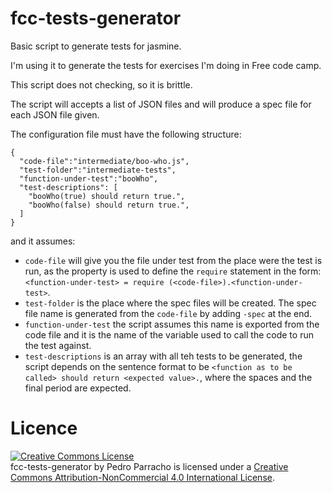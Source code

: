 # fcc-tests-generator

Basic script to generate tests for jasmine.

I'm using it to generate the tests for exercises I'm doing in Free code camp.

This script does not checking, so it is brittle.

The script will accepts a list of JSON files and will produce a spec file for each JSON file given.

The configuration file must have the following structure:

````
{
  "code-file":"intermediate/boo-who.js",
  "test-folder":"intermediate-tests",
  "function-under-test":"booWho",
  "test-descriptions": [
    "booWho(true) should return true.",
    "booWho(false) should return true.",
  ]
}
````

and it assumes:
  *  `code-file` will give you the file under test from the place were the test is run, as the property is used to define the
`require` statement in the form: `<function-under-test> = require (<code-file>).<function-under-test>`. 
  * `test-folder` is the place where the spec files will be created. The spec file name is generated from the `code-file`
   by adding `-spec` at the end.
  * `function-under-test` the script assumes this name is exported from the code file and it is the name of the variable
   used to call the code to run the test against.
  *  `test-descriptions` is an array with all teh tests to be generated, the script depends on the sentence format to be
  `<function as to be called> should return <expected value>.`, where the spaces and the final period are expected.
  
  
  
# Licence


<a rel="license" href="http://creativecommons.org/licenses/by-nc/4.0/"><img alt="Creative Commons License" style="border-width:0" src="https://i.creativecommons.org/l/by-nc/4.0/88x31.png" /></a><br /><span xmlns:dct="http://purl.org/dc/terms/" property="dct:title">fcc-tests-generator</span> by <span xmlns:cc="http://creativecommons.org/ns#" property="cc:attributionName">Pedro Parracho</span> is licensed under a <a rel="license" href="http://creativecommons.org/licenses/by-nc/4.0/">Creative Commons Attribution-NonCommercial 4.0 International License</a>.